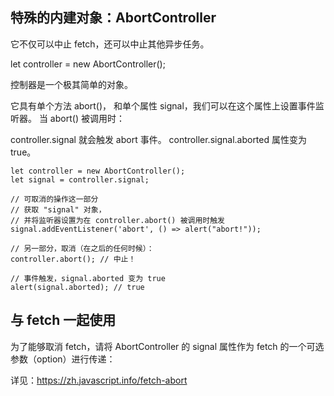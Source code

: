## 特殊的内建对象：AbortController
它不仅可以中止 fetch，还可以中止其他异步任务。

let controller = new AbortController();

控制器是一个极其简单的对象。

它具有单个方法 abort()，
和单个属性 signal，我们可以在这个属性上设置事件监听器。
当 abort() 被调用时：

controller.signal 就会触发 abort 事件。
controller.signal.aborted 属性变为 true。

```
let controller = new AbortController();
let signal = controller.signal;

// 可取消的操作这一部分
// 获取 "signal" 对象，
// 并将监听器设置为在 controller.abort() 被调用时触发
signal.addEventListener('abort', () => alert("abort!"));

// 另一部分，取消（在之后的任何时候）：
controller.abort(); // 中止！

// 事件触发，signal.aborted 变为 true
alert(signal.aborted); // true
```

## 与 fetch 一起使用

为了能够取消 fetch，请将 AbortController 的 signal 属性作为 fetch 的一个可选参数（option）进行传递：

详见：https://zh.javascript.info/fetch-abort